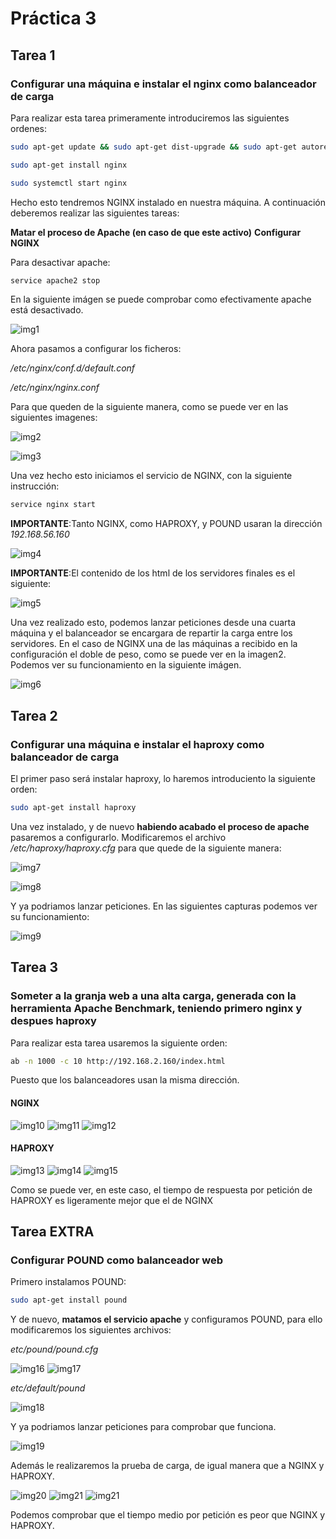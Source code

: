 # Práctica 3
## Tarea 1
### Configurar una máquina e instalar el nginx como balanceador de carga
Para realizar esta tarea primeramente introduciremos las siguientes ordenes:
```bash
sudo apt-get update && sudo apt-get dist-upgrade && sudo apt-get autoremove

sudo apt-get install nginx

sudo systemctl start nginx

```

Hecho esto tendremos NGINX instalado en nuestra máquina. A continuación deberemos realizar las siguientes tareas:

**Matar el proceso de Apache (en caso de que este activo)**
**Configurar NGINX**

Para desactivar apache:

```bash
service apache2 stop
```

En la siguiente imágen se puede comprobar como efectivamente apache está desactivado.


![img1](https://github.com/NonoK32/SWAP1718/blob/master/P3/servicios.png)

Ahora pasamos a configurar los ficheros:

*/etc/nginx/conf.d/default.conf*

*/etc/nginx/nginx.conf*

Para que queden de la siguiente manera, como se puede ver en las siguientes imagenes:

![img2](https://github.com/NonoK32/SWAP1718/blob/master/P3/conf1Nginx.png)

![img3](https://github.com/NonoK32/SWAP1718/blob/master/P3/confNGINX2.png)

Una vez hecho esto iniciamos el servicio de NGINX, con la siguiente instrucción:

```bash
service nginx start
```

**IMPORTANTE**:Tanto NGINX, como HAPROXY, y POUND usaran la dirección *192.168.56.160*

![img4](https://github.com/NonoK32/SWAP1718/blob/master/P3/ifconfigNGINX.png)

**IMPORTANTE**:El contenido de los html de los servidores finales es el siguiente:

![img5](https://github.com/NonoK32/SWAP1718/blob/master/P3/htmls.png)

Una vez realizado esto, podemos lanzar peticiones desde una cuarta máquina y el balanceador se encargara de repartir la carga entre los servidores. En el caso de NGINX una de las máquinas a recibido en la configuración el doble de peso, como se puede ver en la imagen2.
Podemos ver su funcionamiento en la siguiente imágen.

![img6](https://github.com/NonoK32/SWAP1718/blob/master/P3/peticionesNGINX.png)

## Tarea 2
### Configurar una máquina e instalar el haproxy como balanceador de carga

El primer paso será instalar haproxy, lo haremos introduciento la siguiente orden:

```bash
sudo apt-get install haproxy
```

Una vez instalado, y de nuevo **habiendo acabado el proceso de apache** pasaremos a configurarlo.
Modificaremos el archivo */etc/haproxy/haproxy.cfg* para que quede de la siguiente manera:

![img7](https://github.com/NonoK32/SWAP1718/blob/master/P3/confHAPROXY.png)

![img8](https://github.com/NonoK32/SWAP1718/blob/master/P3/confHAPROXY2.png)

Y ya podriamos lanzar peticiones. En las siguientes capturas podemos ver su funcionamiento:

![img9](https://github.com/NonoK32/SWAP1718/blob/master/P3/peticionesHAPROXY.png)

## Tarea 3
### Someter a la granja web a una alta carga, generada con la herramienta Apache Benchmark, teniendo primero nginx y despues haproxy

Para realizar esta tarea usaremos la siguiente orden:

```bash
ab -n 1000 -c 10 http://192.168.2.160/index.html
```

Puesto que los balanceadores usan la misma dirección.

#### NGINX

![img10](https://github.com/NonoK32/SWAP1718/blob/master/P3/abNGINX.png)
![img11](https://github.com/NonoK32/SWAP1718/blob/master/P3/abNGINX2.png)
![img12](https://github.com/NonoK32/SWAP1718/blob/master/P3/abNGINX3.png)

#### HAPROXY

![img13](https://github.com/NonoK32/SWAP1718/blob/master/P3/abHAPROXY.png)
![img14](https://github.com/NonoK32/SWAP1718/blob/master/P3/abHAPROXY2.png)
![img15](https://github.com/NonoK32/SWAP1718/blob/master/P3/abHAPROXY3.png)

Como se puede ver, en este caso, el tiempo de respuesta por petición de HAPROXY es ligeramente mejor que el de NGINX

## Tarea EXTRA
### Configurar POUND como balanceador web

Primero instalamos POUND:

```bash
sudo apt-get install pound
```
Y de nuevo, **matamos el servicio apache** y configuramos POUND, para ello modificaremos los siguientes archivos:

*etc/pound/pound.cfg*

![img16](https://github.com/NonoK32/SWAP1718/blob/master/P3/confPOUND.png)
![img17](https://github.com/NonoK32/SWAP1718/blob/master/P3/confPOUND2.png)


*etc/default/pound*

![img18](https://github.com/NonoK32/SWAP1718/blob/master/P3/defaultPOUND.png)

Y ya podriamos lanzar peticiones para comprobar que funciona.

![img19](https://github.com/NonoK32/SWAP1718/blob/master/P3/peticionesPOUND.png)

Además le realizaremos la prueba de carga, de igual manera que a NGINX y HAPROXY.

![img20](https://github.com/NonoK32/SWAP1718/blob/master/P3/abPOUND.png)
![img21](https://github.com/NonoK32/SWAP1718/blob/master/P3/abPOUND2.png)
![img21](https://github.com/NonoK32/SWAP1718/blob/master/P3/abPOUND3.png)

Podemos comprobar que el tiempo medio por petición es peor que NGINX y HAPROXY.


